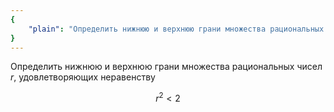 ```yaml
---
{
    "plain": "Определить нижнюю и верхнюю грани множества рациональных чисел r, удовлетворяющих неравенству r^2 < 2."
}
---
```


Определить нижнюю и верхнюю грани множества рациональных чисел $r$, удовлетворяющих неравенству

$$ r^2 < 2 $$
